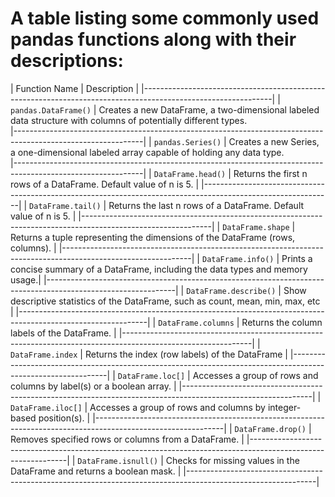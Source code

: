 # A table listing some commonly used pandas functions along with their descriptions:

| Function Name           |  Description                                                                       |
|--------------------------------------------------------------------------------------------------------------|
| `pandas.DataFrame()`    | Creates a new DataFrame, a two-dimensional labeled data structure with columns of                         potentially different types.                                                        
|--------------------------------------------------------------------------------------------------------------|
| `pandas.Series()`       | Creates a new Series, a one-dimensional labeled array capable of holding any data   type.             
|--------------------------------------------------------------------------------------------------------------|
| `DataFrame.head()`      | Returns the first n rows of a DataFrame. Default value of n is 5.                        |
|--------------------------------------------------------------------------------------------------------------|
| `DataFrame.tail()`      | Returns the last n rows of a DataFrame. Default value of n is 5.                        |
|--------------------------------------------------------------------------------------------------------------|
| `DataFrame.shape`       | Returns a tuple representing the dimensions of the DataFrame (rows, columns).      |
|--------------------------------------------------------------------------------------------------------------|
| `DataFrame.info()`      | Prints a concise summary of a DataFrame, including the data types and memory usage.|
|--------------------------------------------------------------------------------------------------------------|
| `DataFrame.describe()`  | Show descriptive statistics of the DataFrame, such as count, mean, min, max, etc   |
|--------------------------------------------------------------------------------------------------------------|
| `DataFrame.columns`     | Returns the column labels of the DataFrame.                                        |
|--------------------------------------------------------------------------------------------------------------|
| `DataFrame.index`       | Returns the index (row labels) of the DataFrame                                    |
|--------------------------------------------------------------------------------------------------------------|
| `DataFrame.loc[]`       | Accesses a group of rows and columns by label(s) or a boolean array.               |
|--------------------------------------------------------------------------------------------------------------|
| `DataFrame.iloc[]`      | Accesses a group of rows and columns by integer-based position(s).                 |
|--------------------------------------------------------------------------------------------------------------|
| `DataFrame.drop()`      | Removes specified rows or columns from a DataFrame.                                |
|--------------------------------------------------------------------------------------------------------------|
| `DataFrame.isnull()`    | Checks for missing values in the DataFrame and returns a boolean mask.             |
|--------------------------------------------------------------------------------------------------------------|